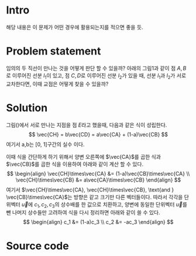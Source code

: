 # Intro

해당 내용은 이 문제가 어떤 경우에 활용되는지를 적으면 좋을 듯.



# Problem statement

임의의 두 직선이 만나는 것을 어떻게 판단 할 수 있을까? 아래의 그림1과 같이 점 $A, B$로 이루어진 선분 $l_1$이 있고, 점 $C, D$로 이루어진 선분 $l_2$가 있을 때, 선분 $l_1$과 $l_2$가 서로 교차한다면, 이때 교점은 어떻게 찾을 수 있을까?



# Solution

그림()에서 서로 만나는 지점을 점 $E$라고 했을때, 다음과 같은 식이 성립한다.
$$
\vec{CH} = b\vec{CD} = a\vec{CA} + (1-a)\vec{CB}
$$
여기서 a,b는 [0, 1]구간의 실수 이다.

이때 식을 간단하게 하기 위해서 양변 오른쪽에 $\vec{CA}$를 곱한 식과 $\vec{CB}$를 곱한 식을 이용하여 아래와 같이 계산 할 수 있다.
$$
\begin{align}
\vec{CH}\times\vec{CA} &= (1-a)\vec{CB}\times\vec{CA} \\
\vec{CH}\times\vec{CB} &= a\vec{CA}\times\vec{CB}
\end{align}
$$
여기서 $\vec{CH}\times\vec{CA}, \vec{CH}\times\vec{CB}, \text{and } \vec{CB}\times\vec{CA}$는 방향은 같고 크기만 다른 벡터들이다. 따라서 각각을 단위벡터 $\vec{u}$에  $c_1, c_2, c_3$의 상수배를 한 값으로 치환하고, 양변에 동일한 단위벡터 $\vec{u}$를 뺀 나머지 상수들만 고려하여 식을 다시 정리하면 아래와 같이 쓸 수 있다. 
$$
\begin{align}
c_1 &= (1-a)c_3 \\
c_2 &= -ac_3
\end{align}
$$




# Source code



